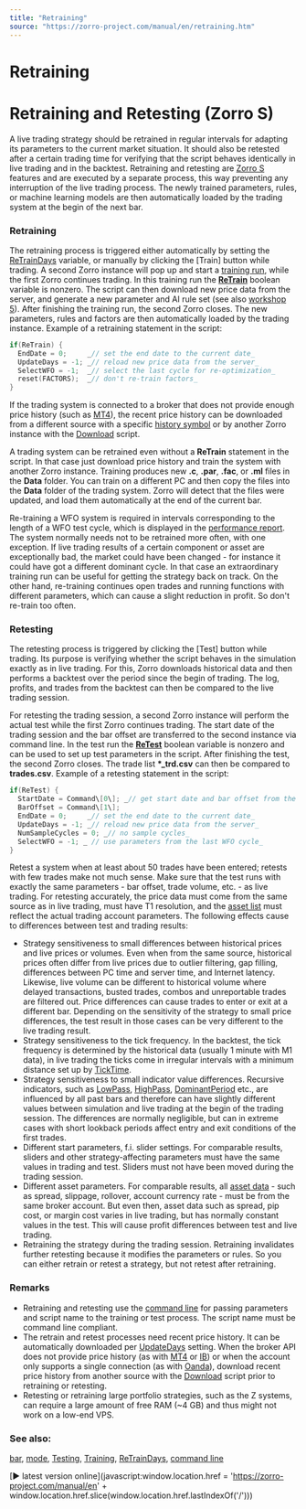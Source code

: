 ```yaml
---
title: "Retraining"
source: "https://zorro-project.com/manual/en/retraining.htm"
---
```


# Retraining

# Retraining and Retesting (Zorro S)

A live trading strategy should be retrained in regular intervals for adapting its parameters to the current market situation. It should also be retested after a certain trading time for verifying that the script behaves identically in live trading and in the backtest. Retraining and retesting are [Zorro S](restrictions.md) features and are executed by a separate process, this way preventing any interruption of the live trading process. The newly trained parameters, rules, or machine learning models are then automatically loaded by the trading system at the begin of the next bar.

### Retraining

The retraining process is triggered either automatically by setting the [ReTrainDays](100_tradeUpdate.md) variable, or manually by clicking the \[Train\] button while trading. A second Zorro instance will pop up and start a [training run](007_Training.md), while the first Zorro continues trading. In this training run the **[ReTrain](013_Asset_Account_Lists.md)** boolean variable is nonzero. The script can then download new price data from the server, and generate a new parameter and AI rule set (see also [workshop 5](tutorial_fisher.md)). After finishing the training run, the second Zorro closes. The new parameters, rules and factors are then automatically loaded by the trading instance. Example of a retraining statement in the script:

```c
if(ReTrain) { 
  EndDate = 0;     _// set the end date to the current date_
  UpdateDays = -1; _// reload new price data from the server_
  SelectWFO = -1;  _// select the last cycle for re-optimization_
  reset(FACTORS);  _// don't re-train factors_
}
```

If the trading system is connected to a broker that does not provide enough price history (such as [MT4](mt4plugin.md)), the recent price history can be downloaded from a different source with a specific [history symbol](014_Asset_Symbols.md) or by another Zorro instance with the [Download](022_Price_History.md) script.

A trading system can be retrained even without a **ReTrain** statement in the script. In that case just download price history and train the system with another Zorro instance. Training produces new **.c**, **.par**, **.fac**, or **.ml** files in the **Data** folder. You can train on a different PC and then copy the files into the **Data** folder of the trading system. Zorro will detect that the files were updated, and load them automatically at the end of the current bar.

Re-training a WFO system is required in intervals corresponding to the length of a WFO test cycle, which is displayed in the [performance report](012_Performance_Report.md). The system normally needs not to be retrained more often, with one exception. If live trading results of a certain component or asset are exceptionally bad, the market could have been changed - for instance it could have got a different dominant cycle. In that case an extraordinary training run can be useful for getting the strategy back on track. On the other hand, re-training continues open trades and running functions with different parameters, which can cause a slight reduction in profit. So don't re-train too often.

### Retesting

The retesting process is triggered by clicking the \[Test\] button while trading. Its purpose is verifying whether the script behaves in the simulation exactly as in live trading. For this, Zorro downloads historical data and then performs a backtest over the period since the begin of trading. The log, profits, and trades from the backtest can then be compared to the live trading session.

For retesting the trading session, a second Zorro instance will perform the actual test while the first Zorro continues trading. The start date of the trading session and the bar offset are transferred to the second instance via command line. In the test run the **[ReTest](013_Asset_Account_Lists.md)** boolean variable is nonzero and can be used to set up test parameters in the script. After finishing the test, the second Zorro closes. The trade list **\*\_trd.csv** can then be compared to **trades.csv**. Example of a retesting statement in the script:

```c
if(ReTest) { 
  StartDate = Command\[0\]; _// get start date and bar offset from the trading Zorro via command line_
  BarOffset = Command\[1\];
  EndDate = 0;     _// set the end date to the current date_
  UpdateDays = -1; _// reload new price data from the server_
  NumSampleCycles = 0; _// no sample cycles_
  SelectWFO = -1; _ // use parameters from the last WFO cycle_
}
```

Retest a system when at least about 50 trades have been entered; retests with few trades make not much sense. Make sure that the test runs with exactly the same parameters - bar offset, trade volume, etc. - as live trading. For retesting accurately, the price data must come from the same source as in live trading, must have T1 resolution, and the [asset list](013_Asset_Account_Lists.md) must reflect the actual trading account parameters. The following effects cause to differences between test and trading results:

*   Strategy sensitiveness to small differences between historical prices and live prices or volumes. Even when from the same source, historical prices often differ from live prices due to outlier filtering, gap filling, differences between PC time and server time, and Internet latency. Likewise, live volume can be different to historical volume where delayed transactions, busted trades, combos and unreportable trades are filtered out. Price differences can cause trades to enter or exit at a different bar. Depending on the sensitivity of the strategy to small price differences, the test result in those cases can be very different to the live trading result.
*   Strategy sensitiveness to the tick frequency. In the backtest, the tick frequency is determined by the historical data (usually 1 minute with M1 data), in live trading the ticks come in irregular intervals with a minimum distance set up by [TickTime](187_TickTime_MaxRequests.md).
*   Strategy sensitiveness to small indicator value differences. Recursive indicators, such as [LowPass](129_filter_renorm.md), [HighPass](129_filter_renorm.md), [DominantPeriod](129_filter_renorm.md) etc., are influenced by all past bars and therefore can have slightly different values between simulation and live trading at the begin of the trading session. The differences are normally negligible, but can in extreme cases with short lookback periods affect entry and exit conditions of the first trades.
*   Different start parameters, f.i. slider settings. For comparable results, sliders and other strategy-affecting parameters must have the same values in trading and test. Sliders must not have been moved during the trading session.
*   Different asset parameters. For comparable results, all [asset data](013_Asset_Account_Lists.md) - such as spread, slippage, rollover, account currency rate - must be from the same broker account. But even then, asset data such as spread, pip cost, or margin cost varies in live trading, but has normally constant values in the test. This will cause profit differences between test and live trading.
*   Retraining the strategy during the trading session. Retraining invalidates further retesting because it modifies the parameters or rules. So you can either retrain or retest a strategy, but not retest after retraining.

### Remarks

*   Retraining and retesting use the [command line](coommand.md) for passing parameters and script name to the training or test process. The script name must be command line compliant.
*   The retrain and retest processes need recent price history. It can be automatically downloaded per [UpdateDays](100_tradeUpdate.md) setting. When the broker API does not provide price history (as with [MT4](mt4plugin.md) or [IB](062_DefineApi_LoadLibrary.md)) or when the account only supports a single connection (as with [Oanda](oanda.md)), download recent price history from another source with the [Download](022_Price_History.md) script prior to retraining or retesting.
*   Retesting or retraining large portfolio strategies, such as the Z systems, can require a large amount of free RAM (~4 GB) and thus might not work on a low-end VPS.

### See also:

[bar](005_Bars_and_Candles.md), [mode](018_TradeMode.md), [Testing](006_Testing.md), [Training](007_Training.md), [ReTrainDays](100_tradeUpdate.md), [command line](027_Command_Line_Options.md)

[► latest version online](javascript:window.location.href = 'https://zorro-project.com/manual/en' + window.location.href.slice\(window.location.href.lastIndexOf\('/'\)\))